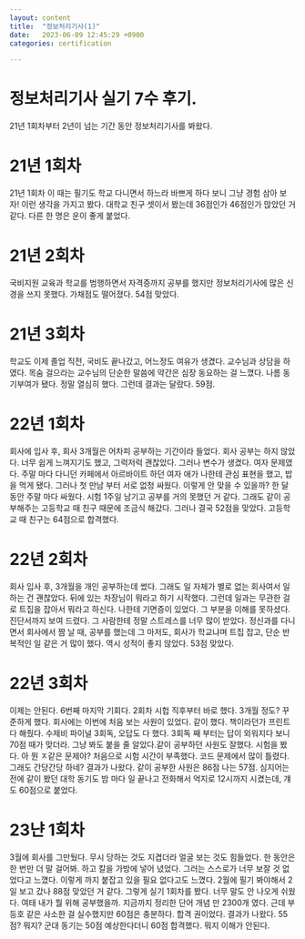 ```yaml
---
layout: content
title:  "정보처리기사(1)"
date:   2023-06-09 12:45:29 +0900
categories: certification

---
```


정보처리기사 실기 7수 후기.
===
21년 1회차부터 2년이 넘는 기간 동안 정보처리기사를 봐왔다.
# 21년 1회차
21년 1회차 이 때는 필기도 학교 다니면서 하느라 바쁘게 하다 보니 그냥 경험 삼아 보자! 이런 생각을 가지고 봤다. 대학교 친구 셋이서 봤는데
36점인가 46점인가 맍았던 거 같다. 다른 한 명은 운이 좋게 붙었다.

# 21년 2회차
국비지원 교육과 학교를 범행하면서 자격증까지 공부를 했지만 정보처리기사에 많은 신경을 쓰지 못했다. 가채점도 떨어졌다. 54점 맞았다.

# 21년 3회차
학교도 이제 졸업 직전, 국비도 끝나갔고, 어느정도 여유가 생겼다. 교수님과 상담을 하였다. 목숨 걸으라는 교수님의 단순한 말씀에 약간은 심장 동요하는 걸 느꼈다. 나름 동기부여가 됐다. 정말 열심히 했다. 
그런데 결과는 달랐다. 59점.

# 22년 1회차
회사에 입사 후, 회사 3개월은 어차피 공부하는 기간이라 들었다. 회사 공부는 하지 않았다. 너무 쉽게 느껴지기도 했고, 그럭저럭 괜찮았다. 그러나 변수가 생겼다. 여자 문제였다. 주말 마다 다니던 카페에서 아르바이트 하던 여자 애가 나한테 관심 표현을 했고, 밥을 먹게 됐다.
그러나 첫 만남 부터 서로 없청 싸웠다. 이렇게 안 맞을 수 있을까? 한 달 동안 주말 마다 싸웠다. 시험 1주일 남기고 공부를 거의 못했던 거 같다. 그래도 같이 공부해주는 고등학교 때 친구 때문에 조금식 해갔다. 그러나 결국 52점을 맞았다. 고등학교 때 친구는 64점으로 합격했다.

# 22년 2회차
회사 입사 후, 3개월을 개인 공부하는데 썼다. 그래도 일 자체가 별로 없는 회사여서 일 하는 건 괜찮았다. 뒤에 있는 차장님이 뭐라고 하기 시작했다. 그런데 일과는 무관한 걸로 트집을 잡아서 뭐라고 하신다. 나한테 기면증이 있었다. 그 부분을 이해를 못하셨다. 진단서까지 보여 드렸다. 그 사람한테 정말 스트레스를 너무 많이 받았다. 정신과를 다니면서 회사에서 짬 날 때, 공부를 했는데 그 마저도, 회사가 학교냐며 트집 잡고, 단순 반복적인 일 같은 거 많이 했다. 역시 성적이 좋지 않았다. 53점 맞았다.

# 22년 3회차
이제는 안된다. 6번째 마지막 기회다. 2회차 시헙 직후부터 바로 했다. 3개월 정도? 꾸준하게 했다. 회사에는 이번에 처음 보는 사원이 있었다. 같이 했다. 책이라던가 프린트 다 해줬다. 수제비 파이널 3회독, 오답도 다 했다. 3회독 째 부터는 답이 외워지다 보니 70점 때가 맞더라. 그냥 봐도 붙을 줄 알았다.같이 공부하던 사원도 잘했다. 시험을 봤다. 아 뭔 ㅈ같은 문제야? 처음으로 시험 시간이 부족했다. 코드 문제에서 많이 틀렸다. 그래도 간당간당 하네? 결과가 나왔다. 같이 공부한 사원은 86점 나는 57점. 심지어는 전에 같이 봤던 대학 동기도 밤 마다 일 끝나고 전화해서 억지로 12시까지 시켰는데, 걔도 60점으로 붙었다.

# 23냔 1회차
3월에 회사를 그만뒀다. 무시 당하는 것도 지겹더라 얼굴 보는 것도 힘들었다. 한 동안은 한 번만 더 말 걸어봐. 하고 칼을 가방에 넣어  녔었다. 그러는 스스로가 너무 보잘 것 없었다고 느꼈다. 이렇게 까지 붙잡고 있을 필요 없다고도 느꼈다. 2월에 필기 봐야해서 2일 보고 갔나 88점 맞았던 거 같다. 그렇게 실기 1회차를 봤다. 너무 말도 안 나오게 쉬웠다. 여태 내가 뭘 위해 공부했을까. 지금까지 정리한 단어 개념 만 2300개 였다. 근데 부등호 같은 사소한 걸 실수했지만 60점은 충분하다. 합격 권이었다. 결과가 나왔다. 55점? 뭐지? 군대 동기는 50점 예상한다더니 60점 합격했다. 뭐지 이해가 안된다.
